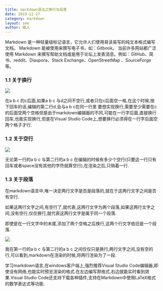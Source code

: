 ```yaml
---
title: markdown语法之换行与段落
date: 2019-12-27
category: markdown
layout: see
author: 猿人
---
```

Markdown 是一种轻量级标记语言，它允许人们使用易读易写的纯文本格式编写文档。
Markdown 能被使用来撰写电子书，如：Gitbook。
当前许多网站都广泛使用 Markdown 来撰写帮助文档或是用于论坛上发表消息。例如：GitHub、简书、reddit、Diaspora、Stack Exchange、OpenStreetMap 、SourceForge等。

### 1.1 关于换行

<img src="/public/images/markdown1.png" class="img_man">

在a b c 的c后面,如果a b c 与d之间不空行,或者只在c后面空一格,在这个时候,按下回车的话,编辑的第二行d,会与a b c在同一行里 要想实现换行,需要至少需要在c的后面空两个空格但是由于markdown编辑器的不同,可能在一行字后面,直接换行回车,也能实现换行,但是在Visual Studio Code上,想要换行必须得在一行字后面空两个格子才行.

### 1.2 关于空行

<img src="/public/images/markdown2.png" class="img_man">

无论第一行的a b c 与第二行的a b c 在编辑的时候有多少个空行(只要这一行只有回车或者space没有其他的字符就算空行),在渲染之后,只隔着一行. 

### 1.3 关于段落

在markdown语言中,唯一决定两行文字是否是段落的,就在于这两行文字之间是否有空行.

如果这两行文字之间,有空行了,就代表,这两行文字为两个段落,如果这两行文字之间,没有空行,仅仅换行,就代表这两行文字是属于同一个段落.

即使是在一行文字中的末尾,添加了两个空格之后换行,这两个行文字依旧是一个段落.

<img src="/public/images/markdown3.png" class="img_man">

我在第一行的a b c 与第二行的a b c 之间仅仅只是换行,两行文字之间,没有空的行,可以看到,markdown在渲染的时候,将两行渲染为了一段.

学习markdown语言,在windows客户端上,强烈推荐Visual Studio Code编辑器,即使没有网络,也能实时预览渲染的格式.在左边编写原格式,右边就能实时看到效果.Visual Studio Code还支持下载各种插件,支持在Markdown中使用LaTeX格式的数学表达式等功能.







